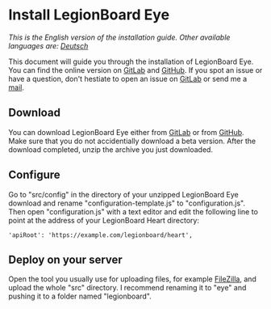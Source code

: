 # Install LegionBoard Eye

*This is the English version of the installation guide. Other available
languages are: [Deutsch](german.md)*

This document will guide you through the installation of LegionBoard Eye.
You can find the online version on
[GitLab](https://gitlab.com/legionboard/eye/blob/master/install/english.md) and
[GitHub](https://github.com/legionboard/eye/blob/master/install/english.md). If
you spot an issue or have a question, don't hestiate to open an issue
on [GitLab](https://gitlab.com/legionboard/eye/issues) or send me a
[mail](mailto:nicoalt@posteo.org).

## Download

You can download LegionBoard Eye either from
[GitLab](https://gitlab.com/legionboard/eye/tags) or from
[GitHub](https://github.com/legionboard/eye/releases). Make sure
that you do not accidentially download a beta version. After the download
completed, unzip the archive you just downloaded.

## Configure

Go to "src/config" in the directory of your unzipped LegionBoard
Eye download and rename "configuration-template.js" to "configuration.js".
Then open "configuration.js" with a text editor and edit the following
line to point at the address of your LegionBoard Heart directory:
```
'apiRoot': 'https://example.com/legionboard/heart',
```

## Deploy on your server

Open the tool you usually use for uploading files, for example
[FileZilla](https://filezilla-project.org/), and upload the whole "src"
directory. I recommend renaming it to "eye" and pushing it to a folder
named "legionboard".
